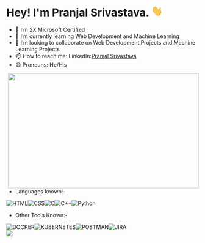 ### <h1>Hey! I'm Pranjal Srivastava. <img src="https://raw.githubusercontent.com/1999AZZAR/1999AZZAR/main/resources/img/waving.gif" width="30px"></h1>


     
     
- 🔭 I’m 2X Microsoft Certified  
- 🌱 I’m currently learning Web Development and Machine Learning
- 👯 I’m looking to collaborate on Web Development Projects and Machine Learning Projects
- 📫 How to reach me: LinkedIn:[Pranjal Srivastava](https://www.linkedin.com/in/pranjal-srivastava2807)
- 😄 Pronouns: He/His

<img src="https://stats.quine.sh/Pranjal2870/github?theme=dark)](https://quine.sh?utm_source=widgets&utm_campaign=Pranjal2870)" width=500 height=300 align="right">


- Languages known:- 
<img align="left" alt="HTML" src="https://img.shields.io/badge/html5-%23E34F26.svg?style=for-the-badge&logo=html5&logoColor=white"/>
<img align="left" alt="CSS" src="https://img.shields.io/badge/css3-%231572B6.svg?style=for-the-badge&logo=css3&logoColor=white"/>
<img align="left" alt="C" src="https://img.shields.io/badge/c-%2300599C.svg?style=for-the-badge&logo=c&logoColor=white"/>
<img align="left" alt="C++" src="https://img.shields.io/badge/c++-%2300599C.svg?style=for-the-badge&logo=c%2B%2B&logoColor=white"/>
<img alt="Python" src="https://img.shields.io/badge/python-3670A0?style=for-the-badge&logo=python&logoColor=ffdd54"/>


- Other Tools Known:-
<img align="left" alt="DOCKER" src="https://img.shields.io/badge/docker-%230db7ed.svg?style=for-the-badge&logo=docker&logoColor=white"/>
<img align="left" alt="KUBERNETES" src="https://img.shields.io/badge/kubernetes-%23326ce5.svg?style=for-the-badge&logo=kubernetes&logoColor=white"/>
<img align="left" alt="POSTMAN" src="https://img.shields.io/badge/Postman-FF6C37?style=for-the-badge&logo=postman&logoColor=white"/>
<img alt="JIRA" src="https://img.shields.io/badge/jira-%230A0FFF.svg?style=for-the-badge&logo=jira&logoColor=white"/>




<img align="left" width=47% src="https://github-readme-stats.vercel.app/api?username=Pranjal2870&&show_icons=true&title_color=c04000&icon_color=ffa500&text_color=fed8b1&bg_color=151515">
